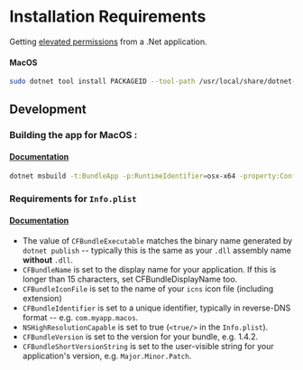 # Installation Requirements

Getting [elevated permissions](https://docs.microsoft.com/en-us/dotnet/core/tools/elevated-access) from a .Net
application.

#### MacOS

```sh
sudo dotnet tool install PACKAGEID --tool-path /usr/local/share/dotnet-tools
```

## Development

### Building the app for MacOS :

#### [Documentation](https://docs.avaloniaui.net/docs/distribution-publishing/macos)

```sh
dotnet msbuild -t:BundleApp -p:RuntimeIdentifier=osx-x64 -property:Configuration=Release -p:UseAppHost=true  -p:CFBundleShortVersionString=0.1
```

### Requirements for `Info.plist`

#### [Documentation](https://docs.avaloniaui.net/docs/distribution-publishing/macos)

* The value of `CFBundleExecutable` matches the binary name generated by `dotnet publish` -- typically this is the same
  as your `.dll` assembly name __without__ `.dll`.
* `CFBundleName` is set to the display name for your application. If this is longer than 15 characters, set
  CFBundleDisplayName too.
* `CFBundleIconFile` is set to the name of your `icns` icon file (including extension)
* `CFBundleIdentifier` is set to a unique identifier, typically in reverse-DNS format -- e.g. `com.myapp.macos`.
* `NSHighResolutionCapable` is set to true (`<true/>` in the `Info.plist`).
* `CFBundleVersion` is set to the version for your bundle, e.g. 1.4.2.
* `CFBundleShortVersionString` is set to the user-visible string for your application's version,
  e.g. `Major.Minor.Patch`.